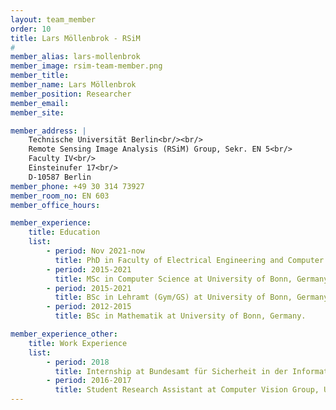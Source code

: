 ```yaml
---
layout: team_member
order: 10
title: Lars Möllenbrok - RSiM
#
member_alias: lars-mollenbrok
member_image: rsim-team-member.png
member_title:
member_name: Lars Möllenbrok
member_position: Researcher
member_email:
member_site:

member_address: |
    Technische Universität Berlin<br/><br/>
    Remote Sensing Image Analysis (RSiM) Group, Sekr. EN 5<br/>
    Faculty IV<br/>
    Einsteinufer 17<br/>
    D-10587 Berlin
member_phone: +49 30 314 73927
member_room_no: EN 603
member_office_hours:

member_experience:
    title: Education
    list:
        - period: Nov 2021-now
          title: PhD in Faculty of Electrical Engineering and Computer Science, TU Berlin, Germany.
        - period: 2015-2021
          title: MSc in Computer Science at University of Bonn, Germany.
        - period: 2015-2021
          title: BSc in Lehramt (Gym/GS) at University of Bonn, Germany.
        - period: 2012-2015
          title: BSc in Mathematik at University of Bonn, Germany.

member_experience_other:
    title: Work Experience
    list:
        - period: 2018
          title: Internship at Bundesamt für Sicherheit in der Informationstechnik, Germany
        - period: 2016-2017
          title: Student Research Assistant at Computer Vision Group, University of Bonn, Germany.
---
```

